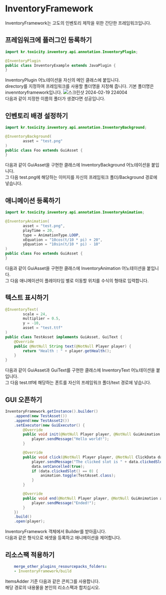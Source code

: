 # InventoryFramework
InventoryFramework는 고도의 인벤토리 제작을 위한 간단한 프레임워크입니다.

## 프레임워크에 플러그인 등록하기
``` java
import kr.toxicity.inventory.api.annotation.InventoryPlugin;

@InventoryPlugin
public class InventoryExample extends JavaPlugin {
}
```
InventoryPlugin 어노테이션을 자신의 메인 클래스에 붙입니다.  
directory를 지정하여 프레임워크를 사용할 폴더명을 지정해 줍니다. 기본 폴더명은 invenntoryframework입니다.
![스크린샷 2024-02-19 224004](https://github.com/toxicity188/InventoryFramework/assets/114675706/45917f1f-396f-4a13-b46b-e69c76a47b14)  
다음과 같이 지정한 이름의 폴더가 생겼다면 성공입니다.

## 인벤토리 배경 설정하기
``` java
import kr.toxicity.inventory.api.annotation.InventoryBackground;

@InventoryBackground(
        asset = "test.png"
)
public class Foo extends GuiAsset {
}
```
다음과 같이 GuiAsset을 구현한 클래스에 InventoryBackground 어노테이션을 붙입니다.  
그 다음 test.png에 해당하는 이미지를 자신의 프레임워크 폴더/Background 경로에 넣습니다.

## 애니메이션 등록하기
``` java
import kr.toxicity.inventory.api.annotation.InventoryAnimation;

@InventoryAnimation(
        asset = "test.png",
        playTime = 20,
        type = AnimationType.LOOP,
        xEquation = "10cos(t/10 * pi) + 20",
        yEquation = "10sin(t/10 * pi) - 10"
)
public class Foo extends GuiAsset {
}
```
다음과 같이 GuiAsset을 구현한 클래스에 InventoryAnimation 어노테이션을 붙입니다.    
그 다음 애니메이션이 플레이타임 별로 이동할 위치를 수식의 형태로 입력합니다.

## 텍스트 표시하기
``` java
@InventoryText(
        scale = 24,
        multiplier = 0.5,
        y = -10,
        asset = "test.ttf"
)
public class TestAsset implements GuiAsset, GuiText {
    @Override
    public @NotNull String text(@NotNull Player player) {
        return "Health : " + player.getHealth();
    }
}

```
다음과 같이 GuiAsset과 GuiText를 구현한 클래스에 InventoryText 어노테이션을 붙입니다.  
그 다음 test.ttf에 해당하는 폰트를 자신의 프레임워크 폴더/text 경로에 넣습니다.

## GUI 오픈하기
``` java
InventoryFramework.getInstance().builder()
    .append(new TestAsset())
    .append(new TestAsset2())
    .setExecutor(new GuiExecutor() {
        @Override
        public void init(@NotNull Player player, @NotNull GuiAnimation animation) {
            player.sendMessage("Hello world!");
        }

        @Override
        public void click(@NotNull Player player, @NotNull ClickData data, @NotNull GuiAnimation animation) {
            player.sendMessage("The clicked slot is " + data.clickedSlot() + "!");
            data.setCancelled(true);
            if (data.clickedSlot() == 0) {
                animation.toggle(TestAsset.class);
            }
        }

        @Override
        public void end(@NotNull Player player, @NotNull GuiAnimation animation) {
            player.sendMessage("Ended!");
        }
    })
    .build()
    .open(player);
```
InventoryFramework 객체에서 Builder를 받아옵니다.  
다음과 같은 형식으로 에셋을 등록하고 애니메이션을 제어합니다.

## 리소스팩 적용하기
``` yaml
    merge_other_plugins_resourcepacks_folders:
    - InventoryFramework/build
```
ItemsAdder 기준 다음과 같은 콘피그를 사용합니다.  
해당 경로의 내용물을 본인의 리소스팩과 합치십시오.

